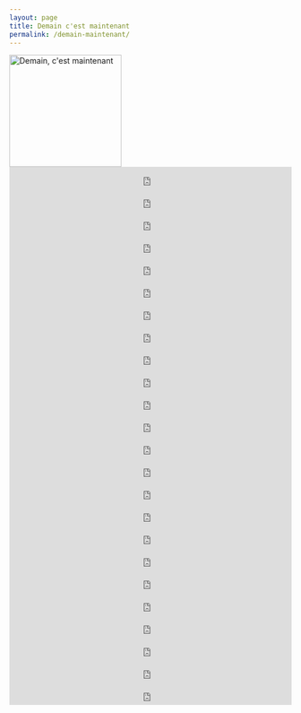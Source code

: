 ```yaml
---
layout: page
title: Demain c'est maintenant
permalink: /demain-maintenant/
---
```

<img src="https://images.pod.co/tFzeg523xzDS2kaXFKCdtXaemyJcf7Z-X1OjbzBemjA/resize:fill:600:600/plain/artwork/618f8051-cdd1-46ce-8543-d688821624b7/demain-cest-aujourdhui.jpg" alt="Demain, c'est maintenant" width="200" height="200">

<div class="podcastdotco-wrapper"><iframe src="https://play.pod.co/demain-cest-aujourdhui/demain-cest-maintenant-9-janvier-2024?mini=true" frameborder="0" width="100%" scrolling="no" style="overflow:hidden;max-width:none;height:40px;"></iframe></div>
<div class="podcastdotco-wrapper"><iframe src="https://play.pod.co/demain-cest-aujourdhui/demain-cest-maintenant-19-dcembre-2024?mini=true" frameborder="0" width="100%" scrolling="no" style="overflow:hidden;max-width:none;height:40px;"></iframe></div>
<div class="podcastdotco-wrapper"><iframe src="https://play.pod.co/demain-cest-aujourdhui/demain-cest-maintenant-12-dcembre-2024?mini=true" frameborder="0" width="100%" scrolling="no" style="overflow:hidden;max-width:none;height:40px;"></iframe></div>
<div class="podcastdotco-wrapper"><iframe src="https://play.pod.co/demain-cest-aujourdhui/demain-cest-maintenant-5-dcembre-2024?mini=true" frameborder="0" width="100%" scrolling="no" style="overflow:hidden;max-width:none;height:40px;"></iframe></div>
<div class="podcastdotco-wrapper"><iframe src="https://play.pod.co/demain-cest-aujourdhui/demain-c-est-maintenant-14-novembre-2024?mini=true" frameborder="0" width="100%" scrolling="no" style="overflow:hidden;max-width:none;height:40px;"></iframe></div>
<div class="podcastdotco-wrapper"><iframe src="https://play.pod.co/demain-cest-aujourdhui/demain-c-est-maintenant-7-novembre-2024?mini=true" frameborder="0" width="100%" scrolling="no" style="overflow:hidden;max-width:none;height:40px;"></iframe></div>
<div class="podcastdotco-wrapper"><iframe src="https://play.pod.co/demain-cest-aujourdhui/demain-c-est-maintenant-10-octobre-2024?mini=true" frameborder="0" width="100%" scrolling="no" style="overflow:hidden;max-width:none;height:40px;"></iframe></div>
<div class="podcastdotco-wrapper"><iframe src="https://play.pod.co/demain-cest-aujourdhui/demain-c-est-maintenant-3-octobre-2024?mini=true" frameborder="0" width="100%" scrolling="no" style="overflow:hidden;max-width:none;height:40px;"></iframe></div>
<div class="podcastdotco-wrapper"><iframe src="https://play.pod.co/demain-cest-aujourdhui/demain-c-est-maintenant-12-septembre-2024-1?mini=true" frameborder="0" width="100%" scrolling="no" style="overflow:hidden;max-width:none;height:40px;"></iframe></div>
<div class="podcastdotco-wrapper"><iframe src="https://play.pod.co/demain-cest-aujourdhui/demain-c-est-maintenant?mini=true" frameborder="0" width="100%" scrolling="no" style="overflow:hidden;max-width:none;height:40px;"></iframe></div>
<div class="podcastdotco-wrapper"><iframe src="https://play.pod.co/demain-cest-aujourdhui/demain-c-est-aujourd-hui-30-05-2024?mini=true" frameborder="0" width="100%" scrolling="no" style="overflow:hidden;max-width:none;height:40px;"></iframe></div>
<div class="podcastdotco-wrapper"><iframe src="https://play.pod.co/demain-cest-aujourdhui/demain-c-est-maintenant-23-05-2024?mini=true" frameborder="0" width="100%" scrolling="no" style="overflow:hidden;max-width:none;height:40px;"></iframe></div>
<div class="podcastdotco-wrapper"><iframe src="https://play.pod.co/demain-cest-aujourdhui/demain-c-est-aujourd-hui-16-05-2024?mini=true" frameborder="0" width="100%" scrolling="no" style="overflow:hidden;max-width:none;height:40px;"></iframe></div>
<div class="podcastdotco-wrapper"><iframe src="https://play.pod.co/demain-cest-aujourdhui/demain-c-est-aujourd-jui-09-05-2024?mini=true" frameborder="0" width="100%" scrolling="no" style="overflow:hidden;max-width:none;height:40px;"></iframe></div>
<div class="podcastdotco-wrapper"><iframe src="https://play.pod.co/demain-cest-aujourdhui/demain-c-est-aujourd-hui-2-05-2024?mini=true" frameborder="0" width="100%" scrolling="no" style="overflow:hidden;max-width:none;height:40px;"></iframe></div>
<div class="podcastdotco-wrapper"><iframe src="https://play.pod.co/demain-cest-aujourdhui/demain-c-est-aujourd-hui-25-04-2024?mini=true" frameborder="0" width="100%" scrolling="no" style="overflow:hidden;max-width:none;height:40px;"></iframe></div>
<div class="podcastdotco-wrapper"><iframe src="https://play.pod.co/demain-cest-aujourdhui/demain-c-est-aujourd-hui-11-04-2024?mini=true" frameborder="0" width="100%" scrolling="no" style="overflow:hidden;max-width:none;height:40px;"></iframe></div>
<div class="podcastdotco-wrapper"><iframe src="https://play.pod.co/demain-cest-aujourdhui/demain-c-est-maintenant-04-04-2024?mini=true" frameborder="0" width="100%" scrolling="no" style="overflow:hidden;max-width:none;height:40px;"></iframe></div>
<div class="podcastdotco-wrapper"><iframe src="https://play.pod.co/demain-cest-aujourdhui/demain-c-est-maintenant-21-03-24?mini=true" frameborder="0" width="100%" scrolling="no" style="overflow:hidden;max-width:none;height:40px;"></iframe></div>
<div class="podcastdotco-wrapper"><iframe src="https://play.pod.co/demain-cest-aujourdhui/demain-c-est-maintenant-7-mars-2024?mini=true" frameborder="0" width="100%" scrolling="no" style="overflow:hidden;max-width:none;height:40px;"></iframe></div>
<div class="podcastdotco-wrapper"><iframe src="https://play.pod.co/demain-cest-aujourdhui/22-fvrier-2024?mini=true" frameborder="0" width="100%" scrolling="no" style="overflow:hidden;max-width:none;height:40px;"></iframe></div>
<div class="podcastdotco-wrapper"><iframe src="https://play.pod.co/demain-cest-aujourdhui/15-fvrier-2024?mini=true" frameborder="0" width="100%" scrolling="no" style="overflow:hidden;max-width:none;height:40px;"></iframe></div>
<div class="podcastdotco-wrapper"><iframe src="https://play.pod.co/demain-cest-aujourdhui/demain-c-est-maintenant-9-fvrier-2024?mini=true" frameborder="0" width="100%" scrolling="no" style="overflow:hidden;max-width:none;height:40px;"></iframe></div>
<div class="podcastdotco-wrapper"><iframe src="https://play.pod.co/demain-cest-aujourdhui/demain-c-est-maintenant-18-01-24?mini=true" frameborder="0" width="100%" scrolling="no" style="overflow:hidden;max-width:none;height:40px;"></iframe></div>